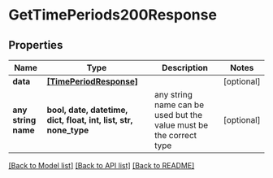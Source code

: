 # GetTimePeriods200Response


## Properties
Name | Type | Description | Notes
------------ | ------------- | ------------- | -------------
**data** | [**[TimePeriodResponse]**](TimePeriodResponse.md) |  | [optional] 
**any string name** | **bool, date, datetime, dict, float, int, list, str, none_type** | any string name can be used but the value must be the correct type | [optional]

[[Back to Model list]](../README.md#documentation-for-models) [[Back to API list]](../README.md#documentation-for-api-endpoints) [[Back to README]](../README.md)


